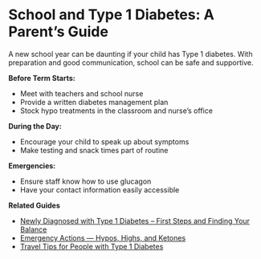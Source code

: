 # School and Type 1 Diabetes: A Parent’s Guide

A new school year can be daunting if your child has Type 1 diabetes. With preparation and good communication, school can be safe and supportive.

**Before Term Starts:**
- Meet with teachers and school nurse
- Provide a written diabetes management plan
- Stock hypo treatments in the classroom and nurse’s office

**During the Day:**
- Encourage your child to speak up about symptoms
- Make testing and snack times part of routine

**Emergencies:**
- Ensure staff know how to use glucagon
- Have your contact information easily accessible

**Related Guides**
- [Newly Diagnosed with Type 1 Diabetes – First Steps and Finding Your Balance](#)
- [Emergency Actions — Hypos, Highs, and Ketones](#)
- [Travel Tips for People with Type 1 Diabetes](#)

